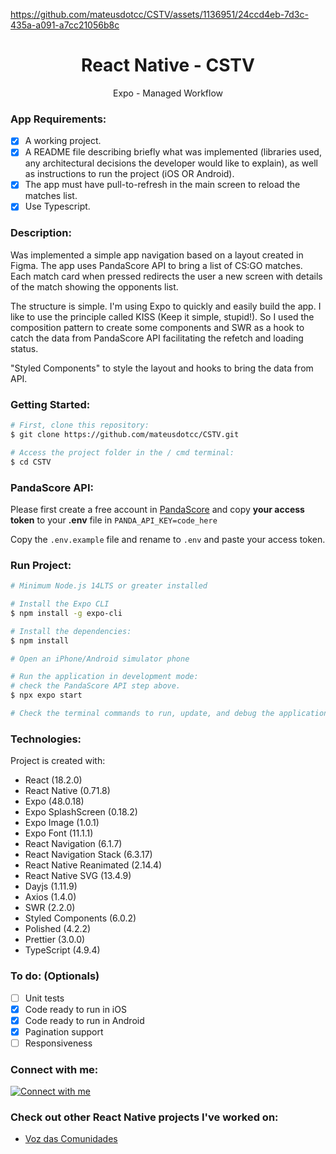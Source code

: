 https://github.com/mateusdotcc/CSTV/assets/1136951/24ccd4eb-7d3c-435a-a091-a7cc21056b8c


<h1 align="center">React Native - CSTV</h1>
<p align="center">Expo - Managed Workflow</p>

### App Requirements:

- [x] A working project.
- [x] A README file describing briefly what was implemented (libraries used, any architectural decisions the developer would like to explain), as well as instructions to run the project (iOS OR Android).
- [x] The app must have pull-to-refresh in the main screen to reload the matches list.
- [x] Use Typescript.

### Description:

Was implemented a simple app navigation based on a layout created in Figma.
The app uses PandaScore API to bring a list of CS:GO matches.
Each match card when pressed redirects the user a new screen with details of the match showing the opponents list.

The structure is simple.
I'm using Expo to quickly and easily build the app. 
I like to use the principle called KISS (Keep it simple, stupid!).
So I used the composition pattern to create some components and SWR as a hook to catch the
data from PandaScore API facilitating the refetch and loading status.

"Styled Components" to style the layout and hooks to bring the data from API.

### Getting Started:

```bash
# First, clone this repository:
$ git clone https://github.com/mateusdotcc/CSTV.git

# Access the project folder in the / cmd terminal:
$ cd CSTV 
```

### PandaScore API:

Please first create a free account in [PandaScore](https://app.pandascore.co/signup)
and copy **your access token** to your **.env** file in `PANDA_API_KEY=code_here`

Copy the `.env.example` file and rename to `.env` and paste your access token.

### Run Project: 

```bash
# Minimum Node.js 14LTS or greater installed

# Install the Expo CLI
$ npm install -g expo-cli

# Install the dependencies:
$ npm install

# Open an iPhone/Android simulator phone

# Run the application in development mode:
# check the PandaScore API step above.
$ npx expo start

# Check the terminal commands to run, update, and debug the application using Expo
```

### Technologies:

Project is created with:

- React (18.2.0)
- React Native (0.71.8)
- Expo (48.0.18)
- Expo SplashScreen (0.18.2)
- Expo Image (1.0.1)
- Expo Font (11.1.1)
- React Navigation (6.1.7)
- React Navigation Stack (6.3.17)
- React Native Reanimated (2.14.4)
- React Native SVG (13.4.9)
- Dayjs (1.11.9)
- Axios (1.4.0)
- SWR (2.2.0)
- Styled Components (6.0.2)
- Polished (4.2.2)
- Prettier (3.0.0)
- TypeScript (4.9.4)

### To do: (Optionals)

- [ ] Unit tests
- [x] Code ready to run in iOS
- [x] Code ready to run in Android
- [x] Pagination support
- [ ] Responsiveness

### Connect with me:

<a href="https://www.linkedin.com/in/mateusdotcc/">
  <img alt="Connect with me" src="https://img.shields.io/badge/linkedin-%230077B5.svg?style=for-the-badge&logo=linkedin&logoColor=white" />
</a>

### Check out other React Native projects I've worked on:

- [Voz das Comunidades](https://play.google.com/store/apps/details?id=br.com.vozdascomunidades)
